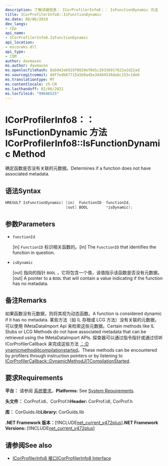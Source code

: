 ```yaml
---
description: 了解详细信息： ICorProfilerInfo8：： IsFunctionDynamic 方法
title: ICorProfilerInfo8::IsFunctionDynamic
ms.date: 08/06/2019
dev_langs:
- cpp
api_name:
- ICorProfilerInfo8.IsFunctionDynamic
api_location:
- mscorwks.dll
api_type:
- COM
author: davmason
ms.author: davmason
ms.openlocfilehash: 8ab942e6919f8029ef0d1c20336917622a1d22ad
ms.sourcegitcommit: ddf7edb67715a5b9a45e3dd44536dabc153c1de0
ms.translationtype: MT
ms.contentlocale: zh-CN
ms.lasthandoff: 02/06/2021
ms.locfileid: "99646525"
---
```

# <a name="icorprofilerinfo8isfunctiondynamic-method"></a><span data-ttu-id="117b6-103">ICorProfilerInfo8：： IsFunctionDynamic 方法</span><span class="sxs-lookup"><span data-stu-id="117b6-103">ICorProfilerInfo8::IsFunctionDynamic Method</span></span>

<span data-ttu-id="117b6-104">确定函数是否没有关联的元数据。</span><span class="sxs-lookup"><span data-stu-id="117b6-104">Determines if a function does not have associated metadata.</span></span>

## <a name="syntax"></a><span data-ttu-id="117b6-105">语法</span><span class="sxs-lookup"><span data-stu-id="117b6-105">Syntax</span></span>

```cpp
HRESULT IsFunctionDynamic( [in]  FunctionID  functionId,
                           [out] BOOL        *isDynamic);
```

## <a name="parameters"></a><span data-ttu-id="117b6-106">参数</span><span class="sxs-lookup"><span data-stu-id="117b6-106">Parameters</span></span>

- `functionId`

  <span data-ttu-id="117b6-107">\[in] `FunctionID` 标识相关函数的。</span><span class="sxs-lookup"><span data-stu-id="117b6-107">\[in]  The `FunctionID` that identifies the function in question.</span></span>

- `isDynamic`

  <span data-ttu-id="117b6-108">\[out] 指向的指针 `BOOL` ，它将包含一个值，该值指示该函数是否没有元数据。</span><span class="sxs-lookup"><span data-stu-id="117b6-108">\[out] A pointer to a `BOOL` that will contain a value indicating if the function has no metadata.</span></span>

## <a name="remarks"></a><span data-ttu-id="117b6-109">备注</span><span class="sxs-lookup"><span data-stu-id="117b6-109">Remarks</span></span>

<span data-ttu-id="117b6-110">如果函数没有元数据，则将其视为动态函数。</span><span class="sxs-lookup"><span data-stu-id="117b6-110">A function is considered dynamic if it has no metadata.</span></span> <span data-ttu-id="117b6-111">某些方法（如 IL 存根或 LCG 方法）没有关联的元数据，可以使用 IMetaDataImport Api 来检索这些元数据。</span><span class="sxs-lookup"><span data-stu-id="117b6-111">Certain methods like IL Stubs or LCG Methods do not have associated metadata that can be retrieved using the IMetaDataImport APIs.</span></span> <span data-ttu-id="117b6-112">探查器可以通过指令指针或通过侦听 ICorProfilerCallback 来完成这些方法 [：:D ynamicmethodjitcompilationstarted](icorprofilercallback8-dynamicmethodjitcompilationstarted-method.md)。</span><span class="sxs-lookup"><span data-stu-id="117b6-112">These methods can be encountered by profilers through instruction pointers or by listening to [ICorProfilerCallback::DynamicMethodJITCompilationStarted](icorprofilercallback8-dynamicmethodjitcompilationstarted-method.md).</span></span>

## <a name="requirements"></a><span data-ttu-id="117b6-113">要求</span><span class="sxs-lookup"><span data-stu-id="117b6-113">Requirements</span></span>

<span data-ttu-id="117b6-114">**平台：** 请参阅 [系统要求](../../get-started/system-requirements.md)。</span><span class="sxs-lookup"><span data-stu-id="117b6-114">**Platforms:** See [System Requirements](../../get-started/system-requirements.md).</span></span>

<span data-ttu-id="117b6-115">**头文件：** CorProf.idl、CorProf.h</span><span class="sxs-lookup"><span data-stu-id="117b6-115">**Header:** CorProf.idl, CorProf.h</span></span>

<span data-ttu-id="117b6-116">**库：** CorGuids.lib</span><span class="sxs-lookup"><span data-stu-id="117b6-116">**Library:** CorGuids.lib</span></span>

<span data-ttu-id="117b6-117">**.NET Framework 版本：**[!INCLUDE[net_current_v472plus](../../../../includes/net-current-v472plus.md)]</span><span class="sxs-lookup"><span data-stu-id="117b6-117">**.NET Framework Versions:** [!INCLUDE[net_current_v472plus](../../../../includes/net-current-v472plus.md)]</span></span>

## <a name="see-also"></a><span data-ttu-id="117b6-118">请参阅</span><span class="sxs-lookup"><span data-stu-id="117b6-118">See also</span></span>

- [<span data-ttu-id="117b6-119">ICorProfilerInfo8 接口</span><span class="sxs-lookup"><span data-stu-id="117b6-119">ICorProfilerInfo8 Interface</span></span>](icorprofilerinfo8-interface.md)
